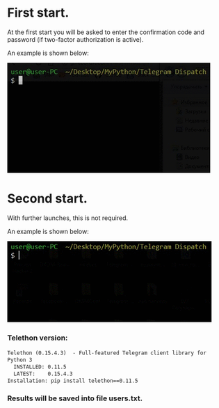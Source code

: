# First start.

At the first start you will be asked to enter the confirmation code and password (if two-factor authorization is active). 

An example is shown below:

![Auth Demo](./examples/HmxoE5sCqw.gif)

# Second start.

With further launches, this is not required.

An example is shown below:

![Auth Demo](./examples/kVM9jmUdI1.gif)

### Telethon version:

```
Telethon (0.15.4.3)  - Full-featured Telegram client library for Python 3
  INSTALLED: 0.11.5
  LATEST:    0.15.4.3
Installation: pip install telethon==0.11.5
```

### Results will be saved into file users.txt.
